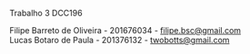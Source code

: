 Trabalho 3 DCC196	

Filipe Barreto de Oliveira - 201676034 - filipe.bsc@gmail.com                              
Lucas Botaro de Paula - 201376132 - twobotts@gmail.com

